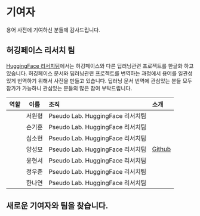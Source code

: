 # 기여자

용어 사전에 기여하신 분들께 감사드립니다.

## 허깅페이스 리서치 팀

[HuggingFace 리서치팀](https://pseudo-lab.github.io/hf-research-team/)에서는 허깅페이스와 다른 딥러닝관련 프로젝트를 한글화 하고 있습니다. 허깅페이스 문서와 딥러닝관련 프로젝트를 번역하는 과정에서 용어를 일관성 있게 번역하기 위해서 사전을 만들고 있습니다. 딥러닝 문서 번역에 관심있는 분들 모두 참가가 가능하니 관심있는 분들의 많은 참여 부탁드립니다.

| 역할 | 이름  |                                     조직 |           소개|
|:-----|:-----:|:----------------------------------------|:--------------|
|      | 서원형| Pseudo Lab. HuggingFace 리서치팀         |               |
|      | 손기훈| Pseudo Lab. HuggingFace 리서치팀         |               |
|      | 심소현| Pseudo Lab. HuggingFace 리서치팀         |               |
|      | 양성모| Pseudo Lab. HuggingFace 리서치팀         | [Github](https://github.com/gabrielwithappy)         |
|      | 윤현서| Pseudo Lab. HuggingFace 리서치팀         |        |
|      | 정우준| Pseudo Lab. HuggingFace 리서치팀         |        |
|      | 한나연| Pseudo Lab. HuggingFace 리서치팀         |        |

## 새로운 기여자와 팀을 찾습니다.